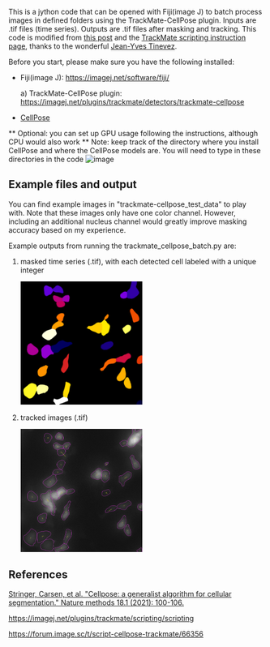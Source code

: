 This is a jython code that can be opened with Fiji(image J) to batch process images in defined folders using the TrackMate-CellPose plugin. Inputs are .tif files (time series). Outputs are .tif files after masking and tracking. This code is modified from [this post](https://forum.image.sc/t/script-cellpose-trackmate/66356) and the [TrackMate scripting instruction page](https://imagej.net/plugins/trackmate/scripting/scripting), thanks to the wonderful [Jean-Yves Tinevez](https://forum.image.sc/u/tinevez/summary). 


Before you start, please make sure you have the following installed:

* Fiji(image J): https://imagej.net/software/fiji/
   
   a) TrackMate-CellPose plugin: https://imagej.net/plugins/trackmate/detectors/trackmate-cellpose

* [CellPose](https://github.com/MouseLand/cellpose)

** Optional: you can set up GPU usage following the instructions, although CPU would also work
** Note: keep track of the directory where you install CellPose and where the CellPose models are. You will need to type in these directories in the code
![image](https://github.com/ChuqiaoH0/TrackMate_CellPose_code/assets/136732876/a360bf0e-99eb-458a-af77-d1874df4e00e)
   
## Example files and output

You can find example images in "trackmate-cellpose_test_data\" to play with. Note that these images only have one color channel. However, including an additional nucleus channel would greatly improve masking accuracy based on my experience. 

Example outputs from running the trackmate_cellpose_batch.py are:

1) masked time series (.tif), with each detected cell labeled with a unique integer

   <img src="figs/LblImg_test_data-1_mask.png" width="50%">
3) tracked images (.tif)
   
   <img src="figs/Tracks_test_data1-tracks.png" width="50%">
## References

[Stringer, Carsen, et al. "Cellpose: a generalist algorithm for cellular segmentation." Nature methods 18.1 (2021): 100-106.](https://www.nature.com/articles/s41592-020-01018-x)

https://imagej.net/plugins/trackmate/scripting/scripting

https://forum.image.sc/t/script-cellpose-trackmate/66356





